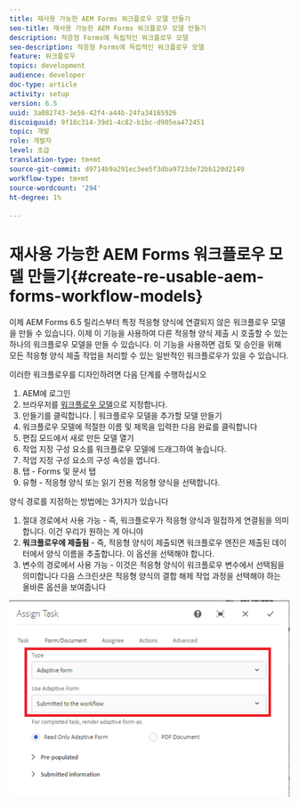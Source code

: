 ```yaml
---
title: 재사용 가능한 AEM Forms 워크플로우 모델 만들기
seo-title: 재사용 가능한 AEM Forms 워크플로우 모델 만들기
description: 적응형 Forms에 독립적인 워크플로우 모델
seo-description: 적응형 Forms에 독립적인 워크플로우 모델
feature: 워크플로우
topics: development
audience: developer
doc-type: article
activity: setup
version: 6.5
uuid: 3a082743-3e56-42f4-a44b-24fa34165926
discoiquuid: 9f18c314-39d1-4c82-b1bc-d905ea472451
topic: 개발
role: 개발자
level: 초급
translation-type: tm+mt
source-git-commit: d9714b9a291ec3ee5f3dba9723de72bb120d2149
workflow-type: tm+mt
source-wordcount: '294'
ht-degree: 1%

---
```



# 재사용 가능한 AEM Forms 워크플로우 모델 만들기{#create-re-usable-aem-forms-workflow-models}

이제 AEM Forms 6.5 릴리스부터 특정 적응형 양식에 연결되지 않은 워크플로우 모델을 만들 수 있습니다. 이제 이 기능을 사용하여 다른 적응형 양식 제출 시 호출할 수 있는 하나의 워크플로우 모델을 만들 수 있습니다. 이 기능을 사용하면 검토 및 승인을 위해 모든 적응형 양식 제출 작업을 처리할 수 있는 일반적인 워크플로우가 있을 수 있습니다.

이러한 워크플로우를 디자인하려면 다음 단계를 수행하십시오

1. AEM에 로그인
1. 브라우저를 [워크플로우 모델](http://localhost:4502/libs/cq/workflow/admin/console/content/models.html)으로 지정합니다.
1. 만들기를 클릭합니다. | 워크플로우 모델을 추가할 모델 만들기
1. 워크플로우 모델에 적절한 이름 및 제목을 입력한 다음 완료를 클릭합니다
1. 편집 모드에서 새로 만든 모델 열기
1. 작업 지정 구성 요소를 워크플로우 모델에 드래그하여 놓습니다.
1. 작업 지정 구성 요소의 구성 속성을 엽니다.
1. 탭 - Forms 및 문서 탭
1. 유형 - 적응형 양식 또는 읽기 전용 적응형 양식을 선택합니다.

양식 경로를 지정하는 방법에는 3가지가 있습니다

1. 절대 경로에서 사용 가능 - 즉, 워크플로우가 적응형 양식과 밀접하게 연결됨을 의미합니다. 이건 우리가 원하는 게 아니야
1. **워크플로우에 제출됨**  - 즉, 적응형 양식이 제출되면 워크플로우 엔진은 제출된 데이터에서 양식 이름을 추출합니다. 이 옵션을 선택해야 합니다.
1. 변수의 경로에서 사용 가능 - 이것은 적응형 양식이 워크플로우 변수에서 선택됨을 의미합니다
다음 스크린샷은 적응형 양식의 결합 해제 작업 과정을 선택해야 하는 올바른 옵션을 보여줍니다

![워크플로모델](assets/workflomodel.PNG)